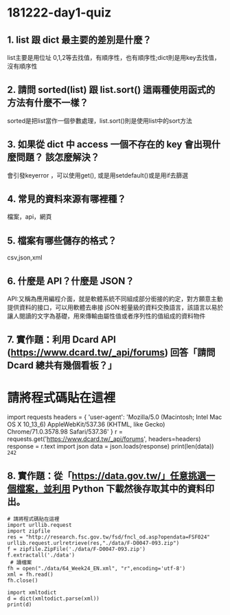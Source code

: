 # 181222-day1-quiz

## 1. list 跟 dict 最主要的差別是什麼？
list主要是用位址 0,1,2等去找值，有順序性，也有順序性;dict則是用key去找值，沒有順序性

## 2. 請問 sorted(list) 跟 list.sort() 這兩種使用函式的方法有什麼不一樣？
sorted是把list當作一個參數處理，list.sort()則是使用list中的sort方法
## 3. 如果從 dict 中 access 一個不存在的 key 會出現什麼問題？ 該怎麼解決？
會引發keyerror ，可以使用get(), 或是用setdefault()或是用if去篩選
## 4. 常見的資料來源有哪裡種？
檔案，api，網頁
## 5. 檔案有哪些儲存的格式？
csv,json,xml
## 6. 什麼是 API？什麼是 JSON？
API:又稱為應用編程介面，就是軟體系統不同組成部分銜接的約定，對方願意主動提供資料的接口，可以用軟體去串接
jSON:輕量級的資料交換語言，該語言以易於讓人閱讀的文字為基礎，用來傳輸由屬性值或者序列性的值組成的資料物件

## 7. 實作題：利用 Dcard API (https://www.dcard.tw/_api/forums) 回答「請問 Dcard 總共有幾個看板？」

# 請將程式碼貼在這裡
import requests
headers = {
    'user-agent': 'Mozilla/5.0 (Macintosh; Intel Mac OS X 10_13_6) AppleWebKit/537.36 (KHTML, like Gecko) Chrome/71.0.3578.98 Safari/537.36'
}
r = requests.get('https://www.dcard.tw/_api/forums', headers=headers)
response = r.text
import json
data = json.loads(response)
print(len(data))
```242```

## 8. 實作題：從「https://data.gov.tw/」任意挑選一個檔案，並利用 Python 下載然後存取其中的資料印出。

```
# 請將程式碼貼在這裡
import urllib.request 
import zipfile  
res = "http://research.fsc.gov.tw/fsd/fncl_od.asp?opendata=FSF024" 
urllib.request.urlretrieve(res,"./data/F-D0047-093.zip") 
f = zipfile.ZipFile('./data/F-D0047-093.zip') 
f.extractall('./data') 
 # 讀檔案 
fh = open("./data/64_Week24_EN.xml", "r",encoding='utf-8') 
xml = fh.read() 
fh.close() 

import xmltodict 
d = dict(xmltodict.parse(xml)) 
print(d)




